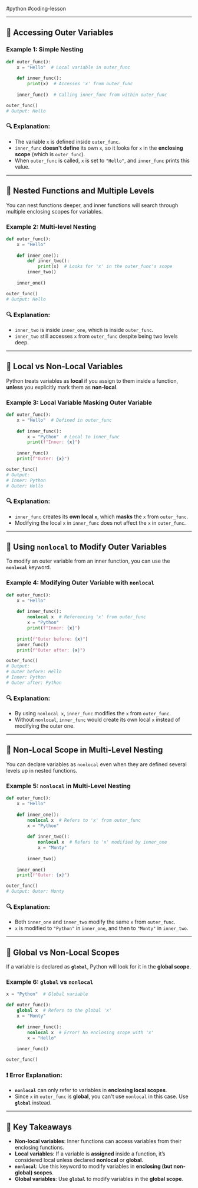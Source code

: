#python #coding-lesson 

---
## 🔹 Accessing Outer Variables

### Example 1: Simple Nesting

```python
def outer_func():
    x = "Hello"  # Local variable in outer_func
    
    def inner_func():
        print(x)  # Accesses 'x' from outer_func
    
    inner_func()  # Calling inner_func from within outer_func

outer_func()
# Output: Hello
```

### 🔍 Explanation:
- The variable `x` is defined inside `outer_func`.
- `inner_func` **doesn't define** its own `x`, so it looks for `x` in the **enclosing scope** (which is `outer_func`).
- When `outer_func` is called, `x` is set to `"Hello"`, and `inner_func` prints this value.

---

## 🔹 Nested Functions and Multiple Levels

You can nest functions deeper, and inner functions will search through multiple enclosing scopes for variables.

### Example 2: Multi-level Nesting

```python
def outer_func():
    x = "Hello"
    
    def inner_one():
        def inner_two():
            print(x)  # Looks for 'x' in the outer_func's scope
        inner_two()
    
    inner_one()

outer_func()
# Output: Hello
```

### 🔍 Explanation:
- `inner_two` is inside `inner_one`, which is inside `outer_func`.
- `inner_two` still accesses `x` from `outer_func` despite being two levels deep.

---

## 🔹 Local vs Non-Local Variables

Python treats variables as **local** if you assign to them inside a function, **unless** you explicitly mark them as **non-local**.

### Example 3: Local Variable Masking Outer Variable

```python
def outer_func():
    x = "Hello"  # Defined in outer_func
    
    def inner_func():
        x = "Python"  # Local to inner_func
        print(f"Inner: {x}")
    
    inner_func()
    print(f"Outer: {x}")

outer_func()
# Output:
# Inner: Python
# Outer: Hello
```

### 🔍 Explanation:
- `inner_func` creates its **own local `x`**, which **masks** the `x` from `outer_func`.
- Modifying the local `x` in `inner_func` does not affect the `x` in `outer_func`.

---

## 🔹 Using `nonlocal` to Modify Outer Variables

To modify an outer variable from an inner function, you can use the **`nonlocal`** keyword.

### Example 4: Modifying Outer Variable with `nonlocal`

```python
def outer_func():
    x = "Hello"
    
    def inner_func():
        nonlocal x  # Referencing 'x' from outer_func
        x = "Python"
        print(f"Inner: {x}")
    
    print(f"Outer before: {x}")
    inner_func()
    print(f"Outer after: {x}")

outer_func()
# Output:
# Outer before: Hello
# Inner: Python
# Outer after: Python
```

### 🔍 Explanation:
- By using `nonlocal x`, `inner_func` modifies the `x` from `outer_func`.
- Without `nonlocal`, `inner_func` would create its own local `x` instead of modifying the outer one.

---

## 🔹 Non-Local Scope in Multi-Level Nesting

You can declare variables as `nonlocal` even when they are defined several levels up in nested functions.

### Example 5: `nonlocal` in Multi-Level Nesting

```python
def outer_func():
    x = "Hello"
    
    def inner_one():
        nonlocal x  # Refers to 'x' from outer_func
        x = "Python"
        
        def inner_two():
            nonlocal x  # Refers to 'x' modified by inner_one
            x = "Monty"
        
        inner_two()
    
    inner_one()
    print(f"Outer: {x}")

outer_func()
# Output: Outer: Monty
```

### 🔍 Explanation:
- Both `inner_one` and `inner_two` modify the same `x` from `outer_func`.
- `x` is modified to `"Python"` in `inner_one`, and then to `"Monty"` in `inner_two`.

---

## 🔹 Global vs Non-Local Scopes

If a variable is declared as **`global`**, Python will look for it in the **global scope**.

### Example 6: `global` vs `nonlocal`

```python
x = "Python"  # Global variable

def outer_func():
    global x  # Refers to the global 'x'
    x = "Monty"
    
    def inner_func():
        nonlocal x  # Error! No enclosing scope with 'x'
        x = "Hello"
    
    inner_func()

outer_func()
```

### ❗ Error Explanation:
- **`nonlocal`** can only refer to variables in **enclosing local scopes**.
- Since `x` in `outer_func` is **global**, you can't use `nonlocal` in this case. Use **`global`** instead.

---

## 🌟 Key Takeaways

- **Non-local variables**: Inner functions can access variables from their enclosing functions.
- **Local variables**: If a variable is **assigned** inside a function, it’s considered local unless declared **nonlocal** or **global**.
- **`nonlocal`**: Use this keyword to modify variables in **enclosing (but non-global) scopes**.
- **Global variables**: Use **`global`** to modify variables in the **global scope**.